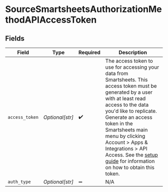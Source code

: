 # SourceSmartsheetsAuthorizationMethodAPIAccessToken


## Fields

| Field                                                                                                                                                                                                                                                                                                                                                                                                                                              | Type                                                                                                                                                                                                                                                                                                                                                                                                                                               | Required                                                                                                                                                                                                                                                                                                                                                                                                                                           | Description                                                                                                                                                                                                                                                                                                                                                                                                                                        |
| -------------------------------------------------------------------------------------------------------------------------------------------------------------------------------------------------------------------------------------------------------------------------------------------------------------------------------------------------------------------------------------------------------------------------------------------------- | -------------------------------------------------------------------------------------------------------------------------------------------------------------------------------------------------------------------------------------------------------------------------------------------------------------------------------------------------------------------------------------------------------------------------------------------------- | -------------------------------------------------------------------------------------------------------------------------------------------------------------------------------------------------------------------------------------------------------------------------------------------------------------------------------------------------------------------------------------------------------------------------------------------------- | -------------------------------------------------------------------------------------------------------------------------------------------------------------------------------------------------------------------------------------------------------------------------------------------------------------------------------------------------------------------------------------------------------------------------------------------------- |
| `access_token`                                                                                                                                                                                                                                                                                                                                                                                                                                     | *Optional[str]*                                                                                                                                                                                                                                                                                                                                                                                                                                    | :heavy_check_mark:                                                                                                                                                                                                                                                                                                                                                                                                                                 | The access token to use for accessing your data from Smartsheets. This access token must be generated by a user with at least read access to the data you'd like to replicate. Generate an access token in the Smartsheets main menu by clicking Account > Apps & Integrations > API Access. See the <a href="https://docs.airbyte.com/integrations/sources/smartsheets/#setup-guide">setup guide</a> for information on how to obtain this token. |
| `auth_type`                                                                                                                                                                                                                                                                                                                                                                                                                                        | *Optional[str]*                                                                                                                                                                                                                                                                                                                                                                                                                                    | :heavy_minus_sign:                                                                                                                                                                                                                                                                                                                                                                                                                                 | N/A                                                                                                                                                                                                                                                                                                                                                                                                                                                |